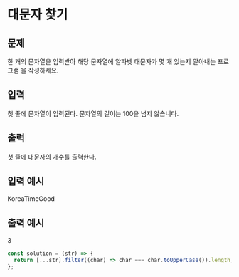 # 대문자 찾기

## 문제

한 개의 문자열을 입력받아 해당 문자열에 알파벳 대문자가 몇 개 있는지 알아내는 프로그램 을 작성하세요.

## 입력

첫 줄에 문자열이 입력된다. 문자열의 길이는 100을 넘지 않습니다.

## 출력

첫 줄에 대문자의 개수를 출력한다.

## 입력 예시

KoreaTimeGood

## 출력 예시

3

```javascript
const solution = (str) => {
  return [...str].filter((char) => char === char.toUpperCase()).length;
};
```
